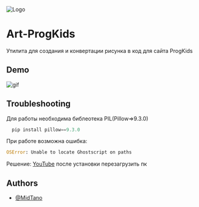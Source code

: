 
![Logo](https://i.imgur.com/y6jhti2.png)


# Art-ProgKids

Утилита для  создания и конвертации рисунка в код для сайта ProgKids


## Demo



![gif](https://i.imgur.com/4fUEf9c.gif)
## Troubleshooting

Для работы необходима библеотека PIL(Pillow=>9.3.0)

```python
  pip install pillow==9.3.0
```

При работе возможна ошибка:
```python
OSError: Unable to locate Ghostscript on paths
  ```
Решение: [YouTube](https://www.youtube.com/watch?v=qCLW4Ta3ic4&t=203s) 
после установки перезагрузить пк
## Authors

- [@MidTano](https://github.com/MidTano)


